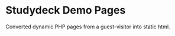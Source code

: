Studydeck Demo Pages
=========================
Converted dynamic PHP pages from a guest-visitor into static html.
